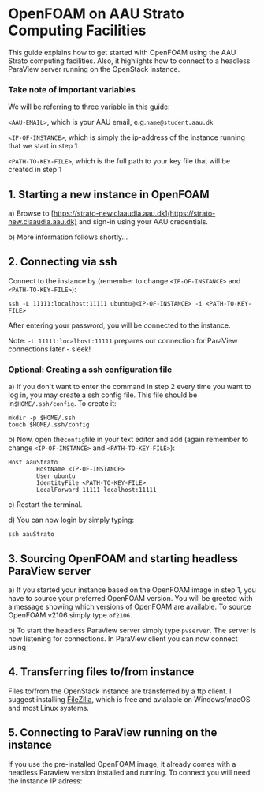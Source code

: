 # OpenFOAM on AAU Strato Computing Facilities

This guide explains how to get started with OpenFOAM using the AAU Strato computing facilities. Also, it highlights how to connect to a headless ParaView server running on the OpenStack instance.

### Take note of important variables
We will be referring to three variable in this guide:

``<AAU-EMAIL>``, which is your AAU email, e.g.`name@student.aau.dk`

``<IP-OF-INSTANCE>``, which is simply the ip-address of the instance running that we start in step 1

``<PATH-TO-KEY-FILE>``, which is the full path to your key file that will be created in step 1

## 1. Starting a new instance in OpenFOAM

a) Browse to [https://strato-new.claaudia.aau.dk](https://strato-new.claaudia.aau.dk) and sign-in using your AAU credentials.

b) More information follows shortly...

## 2. Connecting via ssh
Connect to the instance by (remember to change `<IP-OF-INSTANCE>` and `<PATH-TO-KEY-FILE>`):
```shell
ssh -L 11111:localhost:11111 ubuntu@<IP-OF-INSTANCE> -i <PATH-TO-KEY-FILE>
```
After entering your password, you will be connected to the instance.

Note: `-L 11111:localhost:11111` prepares our connection for ParaView connections later - sleek!
### Optional: Creating a ssh configuration file

a) If you don't want to enter the command in step 2 every time you want to log in, you may create a ssh config file. This file should be in``$HOME/.ssh/config``. To create it:
```shell
mkdir -p $HOME/.ssh
touch $HOME/.ssh/config
```

b) Now, open the``config``file in your text editor and add (again remember to change `<IP-OF-INSTANCE>` and `<PATH-TO-KEY-FILE>`):
```shell
Host aauStrato
        HostName <IP-OF-INSTANCE>
        User ubuntu
        IdentityFile <PATH-TO-KEY-FILE>
        LocalForward 11111 localhost:11111
```

c) Restart the terminal.

d) You can now login by simply typing:
```shell
ssh aauStrato
```

## 3. Sourcing OpenFOAM and starting headless ParaView server
a) If you started your instance based on the OpenFOAM image in step 1, you have to source your preferred OpenFOAM version. You will be greeted with a message showing which versions of OpenFOAM are available. To source OpenFOAM v2106 simply type ``of2106``.

b) To start the headless ParaView server simply type ``pvserver``. The server is now listening for connections. In ParaView client you can now connect using 


## 4. Transferring files to/from instance
Files to/from the OpenStack instance are transferred by a ftp client. I suggest installing [FileZilla](https://filezilla-project.org/), which is free and avialable on Windows/macOS and most Linux systems.

## 5. Connecting to ParaView running on the instance
If you use the pre-installed OpenFOAM image, it already comes with a headless Paraview version installed and running. To connect you will need the instance IP adress:
